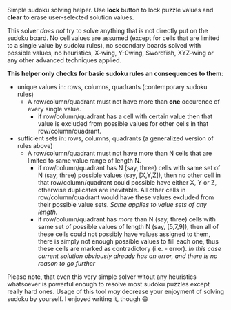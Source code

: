 Simple sudoku solving helper. Use **lock** button to lock puzzle values and **clear** to erase user-selected solution values.

This solver _does not_ try to solve anything that is not directly put on the sudoku board. No cell values are assumed (except for cells that are limited to a single value by sudoku rules), no secondary boards solved with possible values, no heuristics, X-wing, Y-0wing, Swordfish, XYZ-wing or any other advanced techniques applied.

**This helper only checks for basic sudoku rules an consequences to them**:
- unique values in: rows, columns, quadrants (contemporary sudoku rules)
  - A row/column/quadrant must not have more than **one** occurence of every single value.
    - if row/column/quadrant has a cell with certain value then that value is excluded from possible values for other cells in that row/column/quadrant.
- sufficient sets in: rows, columns, quadrants (a generalized version of rules above)
  - A row/column/quadrant must not have more than N cells that are limited to same value range of length N.
    - if row/column/quadrant has N (say, three) cells with same set of N (say, three) possible values (say, [X,Y,Z]), then no other cell in that row/column/quadrant could possible have either X, Y or Z, otherwise duplicates are inevitable. All other cells in row/column/quadrant would have these values excluded from their possible value sets. *Same applies to value sets of any length.*
    - if row/column/quadrant has _more_ than N (say, three) cells with same set of possible values of length N (say, [5,7,9]), then all of these cells could not possibly have values assigned to them, there is simply not enough possible values to fill each one, thus these cells are marked as contradictory (i.e. - error). *In this case current solution obviously already has an error, and there is no reason to go further*

Please note, that even this very simple solver witout any heuristics whatsoever is powerful enough to resolve most sudoku puzzles except really hard ones. Usage of this tool *may* decrease your enjoyment of solving sudoku by yourself. I enjoyed writing it, though 😄
